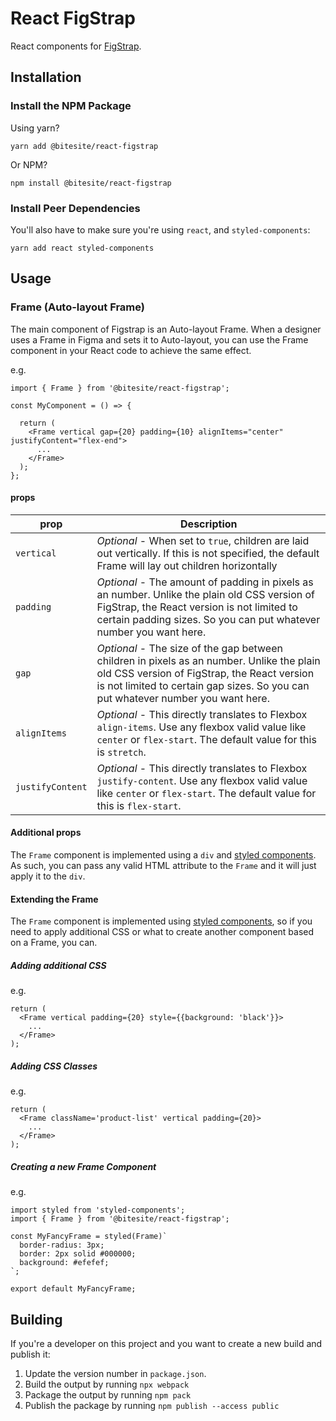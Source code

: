 # React FigStrap

React components for [FigStrap](https://github.com/bitesite/figstrap).

## Installation

### Install the NPM Package

Using yarn?

```
yarn add @bitesite/react-figstrap
```

Or NPM?

```
npm install @bitesite/react-figstrap
```

### Install Peer Dependencies

You'll also have to make sure you're using `react`, and `styled-components`:

```
yarn add react styled-components
```

## Usage

### Frame (Auto-layout Frame)

The main component of Figstrap is an Auto-layout Frame. When a designer uses a Frame in Figma and sets it to Auto-layout, you can use the Frame component in your React code to achieve the same effect.

e.g.

```
import { Frame } from '@bitesite/react-figstrap';

const MyComponent = () => {

  return (
    <Frame vertical gap={20} padding={10} alignItems="center" justifyContent="flex-end">
      ...
    </Frame>
  );
};
```

#### props

| prop | Description |
| --- | ----------- |
| `vertical` | *Optional* - When set to `true`, children are laid out vertically. If this is not specified, the default Frame will lay out children horizontally |
| `padding` | *Optional* - The amount of padding in pixels as an number. Unlike the plain old CSS version of FigStrap, the React version is not limited to certain padding sizes. So you can put whatever number you want here. |
| `gap` | *Optional* - The size of the gap between children in pixels as an number. Unlike the plain old CSS version of FigStrap, the React version is not limited to certain gap sizes. So you can put whatever number you want here.|
| `alignItems` | *Optional* - This directly translates to Flexbox `align-items`. Use any flexbox valid value like `center` or `flex-start`. The default value for this is `stretch`.|
| `justifyContent` | *Optional* - This directly translates to Flexbox `justify-content`. Use any flexbox valid value like `center` or `flex-start`. The default value for this is `flex-start`. |

#### Additional props

The `Frame` component is implemented using a `div` and [styled components](https://styled-components.com/). As such, you can pass any valid HTML attribute to the `Frame` and it will just apply it to the `div`.

#### Extending the Frame

The `Frame` component is implemented using [styled components](https://styled-components.com/), so if you need to apply additional CSS or what to create another component based on a Frame, you can.

##### Adding additional CSS

e.g.

```
return (
  <Frame vertical padding={20} style={{background: 'black'}}>
    ...
  </Frame>
);
```

##### Adding CSS Classes

e.g.

```
return (
  <Frame className='product-list' vertical padding={20}>
    ...
  </Frame>
);
```

##### Creating a new Frame Component

e.g.

```
import styled from 'styled-components';
import { Frame } from '@bitesite/react-figstrap';

const MyFancyFrame = styled(Frame)`
  border-radius: 3px;
  border: 2px solid #000000;
  background: #efefef;
`;

export default MyFancyFrame;
```


## Building

If you're a developer on this project and you want to create a new build and publish it:

1. Update the version number in `package.json`.
1. Build the output by running `npx webpack`
1. Package the output by running `npm pack`
1. Publish the package by running `npm publish --access public`